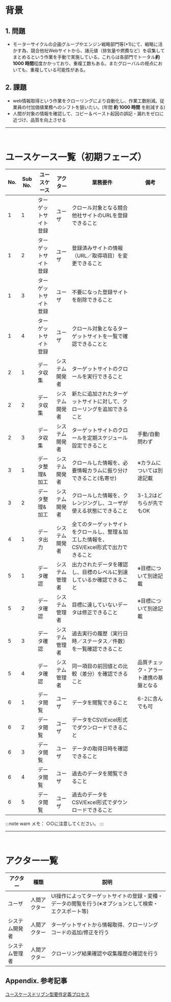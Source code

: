 # 背景
## 1. 問題
- モーターサイクルの企画グループやエンジン戦略部門等(*1)にて、戦略に活かす為、競合他社Webサイトから、諸元値（排気量や燃費など）を収集してまとめるという作業を手動で実施している。これらは各部門でトータル**約 1000 時間**程度かかっており、重複工数もある。またグローバルの視点においても、重複している可能性がある。
## 2. 課題
- web情報取得という作業をクローリングにより自動化し、作業工数削減。従業員の付加価値業務へのシフトを狙いたい。(年間 **約 1000 時間** を削減する) 
- 人間が対象の情報を確認して、コピー＆ペースト起因の誤記・漏れをゼロに近づけ、品質を向上させる  

---
<br>

# ユースケース一覧（初期フェーズ）

| No. | Sub No. | ユースケース | アクター | 業務要件 | 備考 |
| --- | --- | --- | --- | --- | --- |
| 1 | 1 | ターゲットサイト登録 | ユーザ | クロール対象となる競合他社サイトのURLを登録できること | |
| 1 | 2 | ターゲットサイト登録 | ユーザ | 登録済みサイトの情報（URL／取得項目）を変更できること | |
| 1 | 3 | ターゲットサイト登録 | ユーザ | 不要になった登録サイトを削除できること | |
| 1 | 4 | ターゲットサイト登録 | ユーザ | クロール対象となるターゲットサイトを一覧で確認できることと |  |
| 2 | 1 | データ収集 | システム開発者 | ターゲットサイトのクロールを実行できること | |
| 2 | 2 | データ収集 | システム開発者 | 新たに追加されたターゲットサイトに対して、クローリングを追加できること | |
| 2 | 3 | データ収集 | システム開発者 | ターゲットサイトのクロールを定期スケジュール設定できること | 手動/自動問わず |
| 3 | 1 | データ整理&加工 | システム開発者 | クロールした情報を、必要情報カラムに振り分けできること(名寄せ) | ※カラムについては別途記載 |
| 3 | 2 | データ整理&加工 | システム開発者 | クロールした情報を、クレンジングし、ユーザが使える状態にできること | 3-1,2はどちらが先でもOK |
| 4 | 1 | データ出力 | システム開発者 | 全てのターゲットサイトをクロールし、整理＆加工した情報を、CSV/Excel形式で出力できること | |
| 5 | 1 | データ確認 | システム管理者 | 出力されたデータを確認し、目標のレベルに到達しているか確認できること | ※目標について別途記載 |
| 5 | 2 | データ確認 | システム管理者 | 目標に達していないデータは修正できること | ※目標について別途記載 |
| 5 | 3 | データ確認 | システム管理者 | 過去実行の履歴（実行日時／ステータス／件数）を一覧確認できること | |
| 5 | 4 | データ確認 | システム管理者 | 同一項目の前回値との比較（差分）を確認できること | 品質チェック・アラート連携の基盤となる |
| 6 | 1 | データ閲覧 | ユーザ | データを閲覧できること | 6-2に含んでも可 |
| 6 | 2 | データ閲覧 | ユーザ | データをCSV/Excel形式でダウンロードできること | |
| 6 | 3 | データ閲覧 | ユーザ | データの取得日時を確認できること | |
| 6 | 4 | データ閲覧 | ユーザ | 過去のデータを閲覧できること | |
| 6 | 5 | データ閲覧 | ユーザ | 過去のデータをCSV/Excel形式でダウンロードできること | |

:::note warn
メモ：
○○に注意してください。
:::

---
<br>

# アクター一覧

| アクター             | 種類                      | 説明                                                       |
|--------------------|-------------------------|-----------------------------------------------------------|
| ユーザ | 人間アクター | UI操作によってターゲットサイトの登録・変種・データの閲覧を行う(※オプションとして検索・エクスポート等) |
| システム開発者 | 人間アクター | ターゲットサイトから情報取得、クローリングコードの追加/修正を行う |
| システム管理者 | 人間アクター | クローリング結果確認や収集履歴の確認を行う |


## Appendix. 参考記事
[ユースケースドリブン型要件定義プロセス](https://zenn.dev/okikusan/articles/9007eafb0f8f18)
